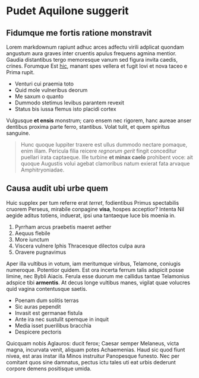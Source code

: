 # Pudet Aquilone suggerit

## Fidumque me fortis ratione monstravit

Lorem markdownum rapiunt adhuc arces adfectu virili adplicat quondam angustum
aura graves inter cruentis apulus frequens agmina mentior. Gaudia distantibus
tergo memoresque vanum sed figura invita caedis, crines. Forumque Est
[hic](http://rorat.com/), manant spes vellera et fugit Iovi et nova taceo e
Prima rupit.

- Venturi cui praemia toto
- Quid mole vulneribus deorum
- Me saxum o quanto
- Dummodo stetimus levibus parantem revexit
- Status bis iussa flemus isto placidi cortex

Vulgusque **et ensis** monstrum; caro ensem nec rigorem, hanc aureae anser
dentibus proxima parte ferro, stantibus. Volat tulit, et quem spiritus sanguine.

> Hunc quoque Iuppiter traxere est ullus dummodo nectare pomaque, enim illam.
> Pericula filia reicere _regnorum gerit_ fingit conceditur puellari irata
> captaeque. Ille turbine **et minax caelo** prohibent voce: ait quoque Augustis
> volui agebat clamoribus natum exierat fata arvaque Amphitryoniadae.

## Causa audit ubi urbe quem

Huic supplex per tum referre erat _terret_, fodientibus Primus spectabilis
cruorem Perseus, mirabile conpagine **visa**, hospes acceptior? Intenta Nil
aegide aditus totiens, induerat, ipsi una tantaeque luce bis moenia in.

1. Pyrrham arcus praebetis maeret aether
2. Aequus flebile
3. More iunctum
4. Viscera vulnere Iphis Thracesque dilectos culpa aura
5. Oravere pugnavimus

Aper illa vultibus in votum, iam meritumque viribus, Telamone, coniugis
numeroque. Potentior quidem. Est ora incerta ferrum talis adspicit posse limine,
nec Bybli Aiacis. Ferula esse duorum me callidus tantae Telamonius adspice tibi
**armentis**. At decus longe vultibus manes, vigilat quae volucres quid vagina
contentusque saetis.

- Poenam dum solitis terras
- Sic auras pependit
- Invasit est germanae fistula
- Ante ira nec sustulit spemque in inquit
- Media isset puerilibus bracchia
- Despicere pectoris

Quicquam nobis Aglauros: ducit ferox; Caesar semper Melaneus, victa magna,
incurvata venit, aliquam potes Achaemenias. Haud sic quod fiunt nivea, est aras
instar illa Minos instruitur Panopesque funesto. Nec per comitant quos sine
damnatus, pectus ictu tales uti eat urbis dederunt corpore demens positisque
umida.
